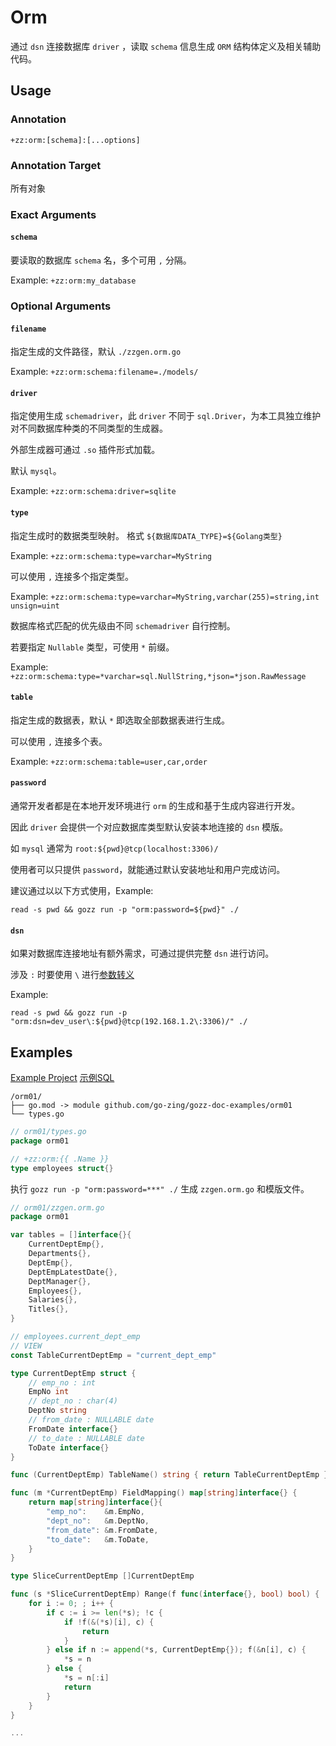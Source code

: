 # Orm

通过 `dsn` 连接数据库 `driver` ，读取 `schema` 信息生成 `ORM` 结构体定义及相关辅助代码。

## Usage

### Annotation

`+zz:orm:[schema]:[...options]`

### Annotation Target

所有对象

### Exact Arguments

#### `schema`

要读取的数据库 `schema` 名，多个可用 `,` 分隔。

Example: `+zz:orm:my_database`

### Optional Arguments

#### `filename`

指定生成的文件路径，默认 `./zzgen.orm.go`

Example: `+zz:orm:schema:filename=./models/`

#### `driver`

指定使用生成 `schemadriver`，此 `driver` 不同于 `sql.Driver`，为本工具独立维护对不同数据库种类的不同类型的生成器。

外部生成器可通过 `.so` 插件形式加载。

默认 `mysql`。

Example: `+zz:orm:schema:driver=sqlite`

#### `type`

指定生成时的数据类型映射。 格式 `${数据库DATA_TYPE}=${Golang类型}`

Example: `+zz:orm:schema:type=varchar=MyString`

可以使用 `,` 连接多个指定类型。

Example: `+zz:orm:schema:type=varchar=MyString,varchar(255)=string,int unsign=uint`

数据库格式匹配的优先级由不同 `schemadriver` 自行控制。

若要指定 `Nullable` 类型，可使用 `*` 前缀。

Example: `+zz:orm:schema:type=*varchar=sql.NullString,*json=*json.RawMessage`

#### `table`

指定生成的数据表，默认 `*` 即选取全部数据表进行生成。

可以使用 `,` 连接多个表。

Example: `+zz:orm:schema:table=user,car,order`

#### `password`

通常开发者都是在本地开发环境进行 `orm` 的生成和基于生成内容进行开发。

因此 `driver` 会提供一个对应数据库类型默认安装本地连接的 `dsn` 模版。

如 `mysql` 通常为 `root:${pwd}@tcp(localhost:3306)/`

使用者可以只提供 `password`，就能通过默认安装地址和用户完成访问。

建议通过以以下方式使用，Example:

```shell
read -s pwd && gozz run -p "orm:password=${pwd}" ./
```

#### `dsn`

如果对数据库连接地址有额外需求，可通过提供完整 `dsn` 进行访问。

涉及 `:` 时要使用 `\` 进行[参数转义](../getting-started.md#参数转义)

Example:

```shell
read -s pwd && gozz run -p "orm:dsn=dev_user\:${pwd}@tcp(192.168.1.2\:3306)/" ./
```

## Examples

[Example Project](https://github.com/go-zing/gozz-doc-examples/tree/main/orm01) [示例SQL](https://github.com/datacharmer/test_db/blob/master/employees.sql)

```
/orm01/
├── go.mod -> module github.com/go-zing/gozz-doc-examples/orm01
└── types.go
```

```go
// orm01/types.go
package orm01

// +zz:orm:{{ .Name }}
type employees struct{}

```

执行 `gozz run -p "orm:password=***" ./` 生成 `zzgen.orm.go` 和模版文件。

```go
// orm01/zzgen.orm.go
package orm01

var tables = []interface{}{
	CurrentDeptEmp{},
	Departments{},
	DeptEmp{},
	DeptEmpLatestDate{},
	DeptManager{},
	Employees{},
	Salaries{},
	Titles{},
}

// employees.current_dept_emp
// VIEW
const TableCurrentDeptEmp = "current_dept_emp"

type CurrentDeptEmp struct {
	// emp_no : int
	EmpNo int
	// dept_no : char(4)
	DeptNo string
	// from_date : NULLABLE date
	FromDate interface{}
	// to_date : NULLABLE date
	ToDate interface{}
}

func (CurrentDeptEmp) TableName() string { return TableCurrentDeptEmp }

func (m *CurrentDeptEmp) FieldMapping() map[string]interface{} {
	return map[string]interface{}{
		"emp_no":    &m.EmpNo,
		"dept_no":   &m.DeptNo,
		"from_date": &m.FromDate,
		"to_date":   &m.ToDate,
	}
}

type SliceCurrentDeptEmp []CurrentDeptEmp

func (s *SliceCurrentDeptEmp) Range(f func(interface{}, bool) bool) {
	for i := 0; ; i++ {
		if c := i >= len(*s); !c {
			if !f(&(*s)[i], c) {
				return
			}
		} else if n := append(*s, CurrentDeptEmp{}); f(&n[i], c) {
			*s = n
		} else {
			*s = n[:i]
			return
		}
	}
}

...

```